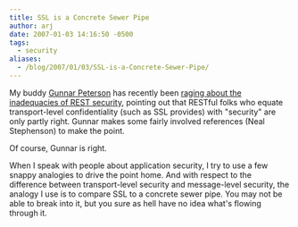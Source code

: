 ```yaml
---
title: SSL is a Concrete Sewer Pipe
author: arj
date: 2007-01-03 14:16:50 -0500
tags: 
  - security
aliases:
  - /blog/2007/01/03/SSL-is-a-Concrete-Sewer-Pipe/
---
```

My buddy [Gunnar Peterson](http://1raindrop.typepad.com/) has recently been [raging about the inadequacies of REST security](http://1raindrop.typepad.com/1_raindrop/2006/12/rest_security_o_1.html), pointing out that RESTful folks who equate transport-level confidentiality (such as SSL provides) with "security" are only partly right. Gunnar makes some fairly involved references (Neal Stephenson) to make the point.

Of course, Gunnar is right. 

When I speak with people about application security, I try to use a few snappy analogies to drive the point home. And with respect to the difference between transport-level security and message-level security, the analogy I use is to compare SSL to a concrete sewer pipe. You may not be able to break into it, but you sure as hell have no idea what's flowing through it.
